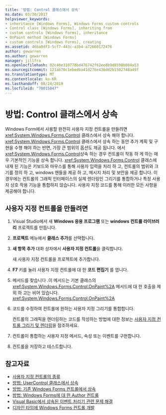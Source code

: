 ```yaml
---
title: '방법: Control 클래스에서 상속'
ms.date: 03/30/2017
helpviewer_keywords:
- inheritance [Windows Forms], Windows Forms custom controls
- Control class [Windows Forms], inheriting from
- custom controls [Windows Forms], inheritance
- OnPaint method [Windows Forms]
- custom controls [Windows Forms], creating
ms.assetid: 46ba0df3-5cf7-443c-a3b4-a72660172476
author: gewarren
ms.author: gewarren
manager: jillfra
ms.openlocfilehash: 02c40e310778bd476742f62ee8b9d8598b084a53
ms.sourcegitcommit: 121ab70c1ebedba41d276e436dd2b1502748a49f
ms.translationtype: MT
ms.contentlocale: ko-KR
ms.lasthandoff: 08/24/2019
ms.locfileid: "70015847"
---
```

# <a name="how-to-inherit-from-the-control-class"></a>방법: Control 클래스에서 상속

Windows Form에서 사용할 완전히 사용자 지정 컨트롤을 만들려면 <xref:System.Windows.Forms.Control> 클래스에서 상속 해야 합니다. <xref:System.Windows.Forms.Control> 클래스에서 상속 하는 동안 추가 계획 및 구현을 수행 해야 하는 반면, 가장 큰 범위의 옵션도 제공 됩니다. 에서 <xref:System.Windows.Forms.Control>상속 하는 경우 컨트롤이 작동 하 게 하는 매우 기본적인 기능을 상속 합니다. <xref:System.Windows.Forms.Control> 클래스에 내재 된 기능은 키보드와 마우스를 통해 사용자 입력을 처리 하 고, 컨트롤의 범위와 크기를 정의 하 고, windows 핸들을 제공 하 고, 메시지 처리 및 보안을 제공 합니다. 이 경우에는 컨트롤의 그래픽 인터페이스의 실제 렌더링인 그리기를 통합하거나 특정 사용자 상호 작용 기능을 통합하지 않습니다. 사용자 지정 코드를 통해 이러한 모든 사항을 제공해야 합니다.

## <a name="to-create-a-custom-control"></a>사용자 지정 컨트롤을 만들려면

1. Visual Studio에서 새 **Windows 응용 프로그램** 또는 **windows 컨트롤 라이브러리** 프로젝트를 만듭니다.

2. **프로젝트** 메뉴에서 **클래스 추가**를 선택합니다.

3. **새 항목 추가** 대화 상자에서 **사용자 지정 컨트롤**을 클릭합니다.

   새 사용자 지정 컨트롤을 프로젝트에 추가합니다.

4. **F7** 키를 눌러 사용자 지정 컨트롤에 대 한 **코드 편집기** 를 엽니다.

5. 메서드를 찾습니다 .이 메서드는 기본 클래스의 <xref:System.Windows.Forms.Control.OnPaint%2A> 메서드에 대 한 호출을 제외 하 고는 비어 있습니다. <xref:System.Windows.Forms.Control.OnPaint%2A>

6. 코드를 수정하여 컨트롤에 원하는 사용자 지정 그리기를 통합합니다.

   컨트롤의 그래픽을 렌더링하는 코드를 작성하는 방법에 대한 정보는 [사용자 지정 컨트롤 그리기 및 렌더링](custom-control-painting-and-rendering.md)을 참조하세요.

7. 컨트롤이 통합하는 사용자 지정 메서드, 속성 또는 이벤트를 구현합니다.

8. 컨트롤을 저장하고 테스트합니다.

## <a name="see-also"></a>참고자료

- [사용자 지정 컨트롤의 종류](varieties-of-custom-controls.md)
- [방법: UserControl 클래스에서 상속](how-to-inherit-from-the-usercontrol-class.md)
- [방법: 기존 Windows Forms 컨트롤에서 상속](how-to-inherit-from-existing-windows-forms-controls.md)
- [방법: Windows Forms에 대 한 Author 컨트롤](how-to-author-controls-for-windows-forms.md)
- [Visual Basic에서 상속된 이벤트 처리기 관련 문제 해결](../../../visual-basic/programming-guide/language-features/events/troubleshooting-inherited-event-handlers.md)
- [디자인 타임에 Windows Forms 컨트롤 개발](developing-windows-forms-controls-at-design-time.md)
